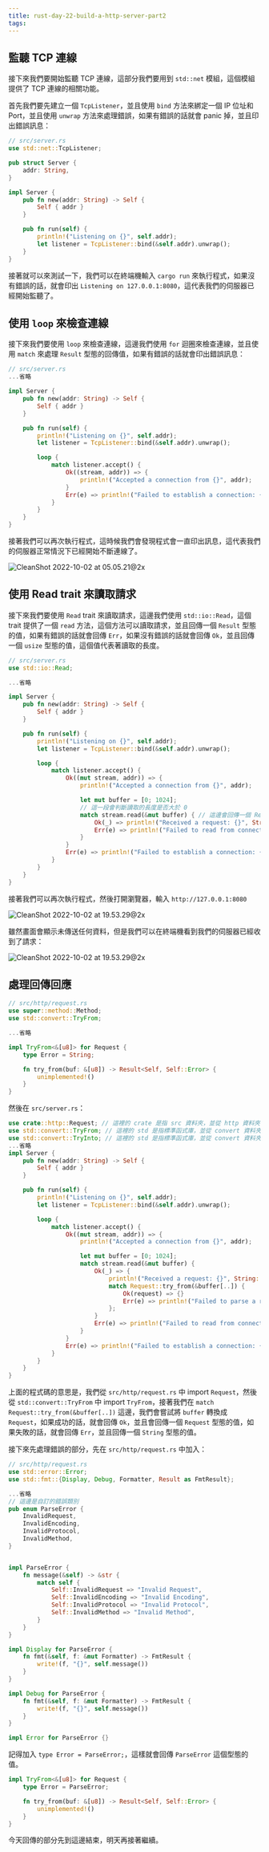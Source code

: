 ```yaml
---
title: rust-day-22-build-a-http-server-part2
tags:
---
```


## 監聽 TCP 連線

接下來我們要開始監聽 TCP 連線，這部分我們要用到 `std::net` 模組，這個模組提供了 TCP 連線的相關功能。

首先我們要先建立一個 `TcpListener`，並且使用 `bind` 方法來綁定一個 IP 位址和 Port，並且使用 `unwrap` 方法來處理錯誤，如果有錯誤的話就會 panic 掉，並且印出錯誤訊息：

```rust
// src/server.rs
use std::net::TcpListener;

pub struct Server {
    addr: String,
}

impl Server {
    pub fn new(addr: String) -> Self {
        Self { addr }
    }

    pub fn run(self) {
        println!("Listening on {}", self.addr);
        let listener = TcpListener::bind(&self.addr).unwrap();
    }
}
```

接著就可以來測試一下，我們可以在終端機輸入 `cargo run` 來執行程式，如果沒有錯誤的話，就會印出 `Listening on 127.0.0.1:8080`，這代表我們的伺服器已經開始監聽了。

## 使用 `loop` 來檢查連線

接下來我們要使用 `loop` 來檢查連線，這邊我們使用 `for` 迴圈來檢查連線，並且使用 `match` 來處理 `Result` 型態的回傳值，如果有錯誤的話就會印出錯誤訊息：

```rust
// src/server.rs
...省略

impl Server {
    pub fn new(addr: String) -> Self {
        Self { addr }
    }

    pub fn run(self) {
        println!("Listening on {}", self.addr);
        let listener = TcpListener::bind(&self.addr).unwrap();

        loop {
            match listener.accept() {
                Ok((stream, addr)) => {
                    println!("Accepted a connection from {}", addr);
                }
                Err(e) => println!("Failed to establish a connection: {}", e),
            }
        }
    }
}
```

接著我們可以再次執行程式，這時候我們會發現程式會一直印出訊息，這代表我們的伺服器正常情況下已經開始不斷連線了。

![CleanShot 2022-10-02 at 05.05.21@2x](https://i.imgur.com/6TyixWP.png)

## 使用 Read trait 來讀取請求

接下來我們要使用 `Read` trait 來讀取請求，這邊我們使用 `std::io::Read`，這個 trait 提供了一個 `read` 方法，這個方法可以讀取請求，並且回傳一個 `Result` 型態的值，如果有錯誤的話就會回傳 `Err`，如果沒有錯誤的話就會回傳 `Ok`，並且回傳一個 `usize` 型態的值，這個值代表著讀取的長度。

```rust
// src/server.rs
use std::io::Read;

...省略

impl Server {
    pub fn new(addr: String) -> Self {
        Self { addr }
    }

    pub fn run(self) {
        println!("Listening on {}", self.addr);
        let listener = TcpListener::bind(&self.addr).unwrap();

        loop {
            match listener.accept() {
                Ok((mut stream, addr)) => {
                    println!("Accepted a connection from {}", addr);

                    let mut buffer = [0; 1024];
                    // 這一段會判斷讀取的長度是否大於 0
                    match stream.read(&mut buffer) { // 這邊會回傳一個 Result 型態的值
                        Ok(_) => println!("Received a request: {}", String::from_utf8_lossy(&buffer)), // 這邊會回傳一個 usize 型態的值
                        Err(e) => println!("Failed to read from connection: {}", e), // 這邊會回傳一個 io::Error 型態的值
                    }
                }
                Err(e) => println!("Failed to establish a connection: {}", e),
            }
        }
    }
}
```

接著我們可以再次執行程式，然後打開瀏覽器，輸入 `http://127.0.0.1:8080`

![CleanShot 2022-10-02 at 19.53.29@2x](https://i.imgur.com/j6hDeDS.png)

雖然畫面會顯示未傳送任何資料，但是我們可以在終端機看到我們的伺服器已經收到了請求：

![CleanShot 2022-10-02 at 19.53.29@2x](https://i.imgur.com/EaUDGNn.png)

## 處理回傳回應

```rust
// src/http/request.rs
use super::method::Method;
use std::convert::TryFrom;

...省略

impl TryFrom<&[u8]> for Request {
    type Error = String;

    fn try_from(buf: &[u8]) -> Result<Self, Self::Error> {
        unimplemented!()
    }
}
```

然後在 `src/server.rs`：

```rust
use crate::http::Request; // 這裡的 crate 是指 src 資料夾，並從 http 資料夾中 import Request
use std::convert::TryFrom; // 這裡的 std 是指標準函式庫，並從 convert 資料夾中 import TryFrom
use std::convert::TryInto; // 這裡的 std 是指標準函式庫，並從 convert 資料夾中 import TryInto
...省略
impl Server {
    pub fn new(addr: String) -> Self {
        Self { addr }
    }

    pub fn run(self) {
        println!("Listening on {}", self.addr);
        let listener = TcpListener::bind(&self.addr).unwrap();

        loop {
            match listener.accept() {
                Ok((mut stream, addr)) => {
                    println!("Accepted a connection from {}", addr);

                    let mut buffer = [0; 1024];
                    match stream.read(&mut buffer) {
                        Ok(_) => {
                            println!("Received a request: {}", String::from_utf8_lossy(&buffer));
                            match Request::try_from(&buffer[..]) {
                                Ok(request) => {}
                                Err(e) => println!("Failed to parse a request: {}", e),
                            };
                        }
                        Err(e) => println!("Failed to read from connection: {}", e),
                    }
                }
                Err(e) => println!("Failed to establish a connection: {}", e),
            }
        }
    }
}
```

上面的程式碼的意思是，我們從 `src/http/request.rs` 中 import `Request`，然後從 `std::convert::TryFrom` 中 import `TryFrom`，接著我們在 `match Request::try_from(&buffer[..])` 這邊，我們會嘗試將 `buffer` 轉換成 `Request`，如果成功的話，就會回傳 `Ok`，並且會回傳一個 `Request` 型態的值，如果失敗的話，就會回傳 `Err`，並且回傳一個 `String` 型態的值。

接下來先處理錯誤的部分，先在 `src/http/request.rs` 中加入：

```rust
// src/http/request.rs
use std::error::Error;
use std::fmt::{Display, Debug, Formatter, Result as FmtResult};

...省略
// 這邊是自訂的錯誤類別
pub enum ParseError {
    InvalidRequest,
    InvalidEncoding,
    InvalidProtocol,
    InvalidMethod,
}


impl ParseError {
    fn message(&self) -> &str {
        match self {
            Self::InvalidRequest => "Invalid Request",
            Self::InvalidEncoding => "Invalid Encoding",
            Self::InvalidProtocol => "Invalid Protocol",
            Self::InvalidMethod => "Invalid Method",
        }
    }
}

impl Display for ParseError {
    fn fmt(&self, f: &mut Formatter) -> FmtResult {
        write!(f, "{}", self.message())
    }
}

impl Debug for ParseError {
    fn fmt(&self, f: &mut Formatter) -> FmtResult {
        write!(f, "{}", self.message())
    }
}

impl Error for ParseError {}
```

記得加入 `type Error = ParseError;`，這樣就會回傳 `ParseError` 這個型態的值。

```rust
impl TryFrom<&[u8]> for Request {
    type Error = ParseError;

    fn try_from(buf: &[u8]) -> Result<Self, Self::Error> {
        unimplemented!()
    }
}
```

今天回傳的部分先到這邊結束，明天再接著繼續。